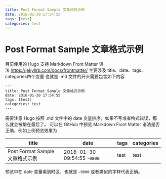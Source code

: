 ```yaml
---
title: Post Format Sample 文章格式示例
date: 2018-01-30 17:54:55
tags: [test]
categories: test
---
```


# Post Format Sample 文章格式示例
目前使用的 Hugo 支持 Markdown Front Matter 语法 https://jekyllrb.com/docs/frontmatter/
主要涉及 title、date、tags、categories四个变量
也就是 .md 文件的开头需要包含如下内容
```
---
title: Post Format Sample 文章格式示例
date: 2018-01-30 17:54:55
tags: [test]
categories: test
---
```
需要注意 Hugo 按照 .md 文件中的 date 变量排序，如果不写或者格式错误，那么就会被排在最后了。
可以在 GitHub 中预览 Markdown Front Matter 语法是否正确，例如上例预览效果为

title | date | tags | categories
-|-|-|-
Post Format Sample 文章格式示例 | 2018-01-30 09:54:55 `-0800` | test | test

预览中在 date 变量看到时区，也就是 `-0800` 或者类似的字样代表正确。
